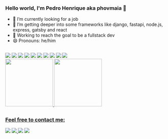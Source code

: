### Hello world, I'm Pedro Henrique aka phovmaia 👋

- 🔭 I’m currently looking for a job
- 🌱 I’m getting deeper into some frameworks like django, fastapi, node.js, express, gatsby and react
- 💪 Working to reach the goal to be a fullstack dev
- 😄 Pronouns: he/him
##
<div>
   <img src="https://img.shields.io/badge/Ubuntu-E95420?style=for-the-badge&logo=ubuntu&logoColor=white" target="_blank">
  <img src="https://img.shields.io/badge/HTML5-E34F26?style=for-the-badge&logo=html5&logoColor=white" target="_blank">
  <img src="https://img.shields.io/badge/CSS3-1572B6?style=for-the-badge&logo=css3&logoColor=white" target="_blank">
  <img src="https://img.shields.io/badge/Python-14354C?style=for-the-badge&logo=python&logoColor=white" target="_blank">
  <img src="https://img.shields.io/badge/Django-092E20?style=for-the-badge&logo=django&logoColor=white" target="_blank">
  <img src="https://img.shields.io/badge/JavaScript-323330?style=for-the-badge&logo=javascript&logoColor=F7DF1E" target="_blank">
  <img src="https://img.shields.io/badge/Node.js-43853D?style=for-the-badge&logo=node.js&logoColor=white" target="_blank">
  <img src="https://img.shields.io/badge/Express.js-404D59?style=for-the-badge" target="_blank">
  <img src="https://img.shields.io/badge/Gatsby-663399?style=for-the-badge&logo=gatsby&logoColor=white" target="_blank">
  <img src="https://img.shields.io/badge/React-20232A?style=for-the-badge&logo=react&logoColor=61DAFB" target="_blank">
</div>  
  
<div align="left">
  <a href="https://github.com/phovmaia">
  <img height="150em" src="https://github-readme-stats.vercel.app/api?username=phovmaia&show_icons=true&theme=dark&include_all_commits=true&count_private=true"/>
  <img height="150em" src="https://github-readme-stats.vercel.app/api/top-langs/?username=phovmaia&layout=compact&langs_count=7&theme=dark"/>
</div>
  
##
  
### Feel free to contact me:
<div>
    <a href="https://www.linkedin.com/in/pedro-henrique-de-oliveira-vieira-maia-37601135/" target="_blank"><img src="https://img.shields.io/badge/-LinkedIn-%230077B5?style=for-the-badge&logo=linkedin&logoColor=white" target="_blank"></a>
    <a href="https://twitter.com/phovmaia" target="_blank"><img src="https://img.shields.io/badge/Twitter-1DA1F2?style=for-the-badge&logo=twitter&logoColor=white" target="_blank">  </a>
    <a href = "mailto:contatophovmaia@gmail.com"><img src="https://img.shields.io/badge/-Gmail-%23333?style=for-the-badge&logo=gmail&logoColor=white" target="_blank"></a>
    <a href="https://instagram.com/phovmaia" target="_blank"><img src="https://img.shields.io/badge/-Instagram-%23E4405F?style=for-the-badge&logo=instagram&logoColor=white" target="_blank"></a>
</div>

